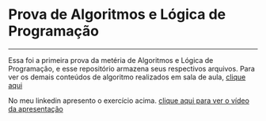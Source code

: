 # Prova de Algoritmos e Lógica de Programação
---
Essa foi a primeira prova da metéria de Algoritmos e Lógica de Programação, e esse repositório armazena seus respectivos arquivos.
Para ver os demais conteúdos de algoritmo realizados em sala de aula, [clique aqui](https://github.com/ViniciusCassemira/algoritmos)

No meu linkedin apresento o exercício acima. [clique aqui para ver o vídeo da apresentação](https://github.com/ViniciusCassemira/algoritmos)
